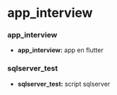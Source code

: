 # app_interview

### app_interview
- **app_interview:** app en flutter

### sqlserver_test
- **sqlserver_test:** script sqlserver
